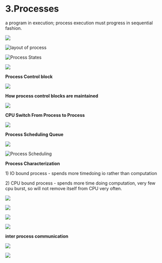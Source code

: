 # 3.Processes

a program in execution; process execution must progress in sequential fashion.

![](../.gitbook/assets/image%20%2867%29.png)

![layout of process](../.gitbook/assets/image%20%28143%29.png)



![Process States](../.gitbook/assets/image%20%2896%29.png)

![](../.gitbook/assets/image%20%28167%29.png)



**Process Control block** 

![](../.gitbook/assets/image%20%2887%29.png)



**How process control blocks are maintained** 

![](../.gitbook/assets/image%20%285%29.png)

**CPU Switch From Process to Process**

![](../.gitbook/assets/image%20%28109%29.png)

**Process Scheduling Queue**

![](../.gitbook/assets/image%20%2856%29.png)

![Process Scheduling](../.gitbook/assets/image%20%2899%29.png)

**Process Characterization** 

1\) IO bound process - spends more timedoing io rather than computation 

2\) CPU bound process - spends more time doing computation, very few cpu burst, so will not remove itself from CPU very often.



![](../.gitbook/assets/image%20%2871%29.png)

![](../.gitbook/assets/image%20%28106%29.png)



![](../.gitbook/assets/image%20%2855%29.png)

![](../.gitbook/assets/image%20%28149%29.png)

**inter process communication** 

![](../.gitbook/assets/image%20%28118%29.png)

![](../.gitbook/assets/image%20%2882%29.png)









